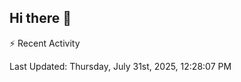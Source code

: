 ## Hi there 👋

⚡ Recent Activity
<!--RECENT_ACTIVITY:start-->
<!--RECENT_ACTIVITY:end-->
<!--RECENT_ACTIVITY:last_update-->
Last Updated: Thursday, July 31st, 2025, 12:28:07 PM
<!--RECENT_ACTIVITY:last_update_end-->
